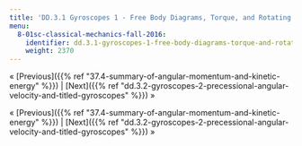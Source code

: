 ```yaml
---
title: 'DD.3.1 Gyroscopes 1 - Free Body Diagrams, Torque, and Rotating Vectors'
menu:
  8-01sc-classical-mechanics-fall-2016:
    identifier: dd.3.1-gyroscopes-1-free-body-diagrams-torque-and-rotating-vectors
    weight: 2370
---
```

« [Previous]({{% ref "37.4-summary-of-angular-momentum-and-kinetic-energy" %}}) | [Next]({{% ref "dd.3.2-gyroscopes-2-precessional-angular-velocity-and-titled-gyroscopes" %}}) »

« [Previous]({{% ref "37.4-summary-of-angular-momentum-and-kinetic-energy" %}}) | [Next]({{% ref "dd.3.2-gyroscopes-2-precessional-angular-velocity-and-titled-gyroscopes" %}}) »